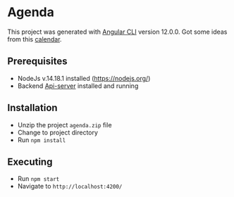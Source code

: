 # Agenda

This project was generated with [Angular CLI](https://github.com/angular/angular-cli) version 12.0.0.
Got some ideas from this [calendar](https://dev.to/rickystam/how-to-build-a-full-screen-calendar-like-outlook-in-angular-5dcg).

## Prerequisites

- NodeJs v.14.18.1 installed (https://nodejs.org/)
- Backend [Api-server](https://github.com/christianviana/api-server) installed and running 

## Installation

- Unzip the project `agenda.zip` file
- Change to project directory
- Run `npm install`

## Executing

- Run `npm start` 
- Navigate to `http://localhost:4200/`


